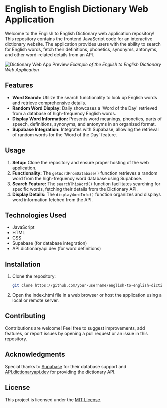 # English to English Dictionary Web Application

Welcome to the English to English Dictionary web application repository! This repository contains the frontend JavaScript code for an interactive dictionary website. The application provides users with the ability to search for English words, fetch their definitions, phonetics, synonyms, antonyms, and other word-related details from an API.

![Dictionary Web App Preview]([example_image.png](https://i.postimg.cc/tTnhrKTj/Lexi-Verse-Your-Ultimate-English-to-English-Dictionary.png))
*Example of the English to English Dictionary Web Application*

## Features

- **Word Search:** Utilize the search functionality to look up English words and retrieve comprehensive details.
- **Random Word Display:** Daily showcases a 'Word of the Day' retrieved from a database of high-frequency English words.
- **Display Word Information:** Presents word meanings, phonetics, parts of speech, definitions, synonyms, and antonyms in an organized format.
- **Supabase Integration:** Integrates with Supabase, allowing the retrieval of random words for the 'Word of the Day' feature.

## Usage

1. **Setup:** Clone the repository and ensure proper hosting of the web application.
2. **Functionality:** The `getWordFromDatabase()` function retrieves a random word from the high-frequency word database using Supabase.
3. **Search Feature:** The `searchThisWord()` function facilitates searching for specific words, fetching their details from the Dictionary API.
4. **Display Details:** The `displayWordInfo()` function organizes and displays word information fetched from the API.

## Technologies Used

- JavaScript
- HTML
- CSS
- Supabase (for database integration)
- API.dictionaryapi.dev (for word definitions)

## Installation

1. Clone the repository:
    ```sh
    git clone https://github.com/your-username/english-to-english-dictionary.git
    ```
2. Open the index.html file in a web browser or host the application using a local or remote server.

## Contributing

Contributions are welcome! Feel free to suggest improvements, add features, or report issues by opening a pull request or an issue in this repository.

## Acknowledgments

Special thanks to [Supabase](https://supabase.io/) for their database support and [API.dictionaryapi.dev](https://api.dictionaryapi.dev/) for providing the dictionary API.

## License

This project is licensed under the [MIT License](LICENSE).
